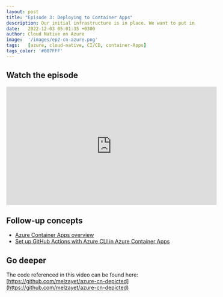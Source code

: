 ```yaml
---
layout: post
title: "Episode 3: Deploying to Container Apps"
description: Our initial infrastructure is in place. We want to put in a repeatable mechanism for deploying our app into Container Apps.
date:   2022-12-03 05:01:35 +0300
author: Cloud Native on Azure
image:  '/images/ep2-cn-azure.png'
tags:   [azure, cloud-native, CI/CD, container-Apps]
tags_color: '#007FFF'
---
```


## Watch the episode

<iframe width="560" height="315" src="https://www.youtube.com/embed/BY167dxwdF0" title="Episode 3: Deploying to Container Apps" frameborder="0" allow="accelerometer; autoplay; clipboard-write; encrypted-media; gyroscope; picture-in-picture" allowfullscreen></iframe>

<br/>

## Follow-up concepts

* [Azure Container Apps overview](https://learn.microsoft.com/en-us/azure/container-apps/overview)
* [Set up GitHub Actions with Azure CLI in Azure Container Apps](https://learn.microsoft.com/en-us/azure/container-apps/github-actions-cli?tabs=bash)

## Go deeper

The code referenced in this video can be found here: [https://github.com/melzayet/azure-cn-depicted](https://github.com/melzayet/azure-cn-depicted)
